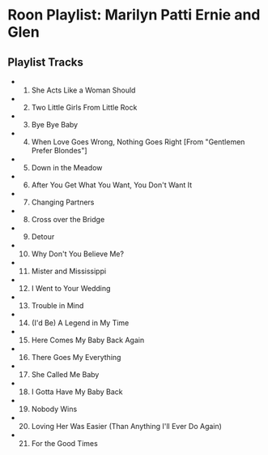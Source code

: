 # Roon Playlist: Marilyn Patti Ernie and Glen

## Playlist Tracks


- 1. She Acts Like a Woman Should
- 2. Two Little Girls From Little Rock
- 3. Bye Bye Baby
- 4. When Love Goes Wrong, Nothing Goes Right [From "Gentlemen Prefer Blondes"]
- 5. Down in the Meadow
- 6. After You Get What You Want, You Don't Want It
- 7. Changing Partners
- 8. Cross over the Bridge
- 9. Detour
- 10. Why Don't You Believe Me?
- 11. Mister and Mississippi
- 12. I Went to Your Wedding
- 13. Trouble in Mind
- 14. (I'd Be) A Legend in My Time
- 15. Here Comes My Baby Back Again
- 16. There Goes My Everything
- 17. She Called Me Baby
- 18. I Gotta Have My Baby Back
- 19. Nobody Wins
- 20. Loving Her Was Easier (Than Anything I'll Ever Do Again)
- 21. For the Good Times

